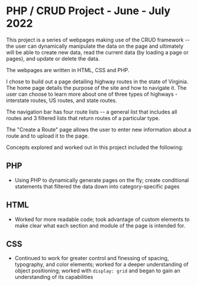# PHP / CRUD Project - June - July 2022

This project is a series of webpages making use of the CRUD framework -- the user can dynamically manipulate the data on the page and ultimately will be able to create new data, read the current data (by loading a page or pages), and update or delete the data.

The webpages are written in HTML, CSS and PHP.

I chose to build out a page detailing highway routes in the state of Virginia.  The home page details the purpose of the site and how to navigate it. The user can choose to learn more about one of three types of highways - interstate routes, US routes, and state routes.

The navigation bar has four route lists -- a general list that includes all routes and 3 filtered lists that return routes of a particular type.

The "Create a Route" page allows the user to enter new information about a route and to upload it to the page.

Concepts explored and worked out in this project included the following:

## PHP

- Using PHP to dynamically generate pages on the fly; create conditional statements that filtered the data down into category-specific pages


## HTML

- Worked for more readable code; took advantage of custom elements to make clear what each section and module of the page is intended for.


## CSS

- Continued to work for greater control and finessing of spacing, typography, and color elements; worked for a deeper understanding of object positioning; worked with `display: grid` and began to gain an understanding of its capabilities